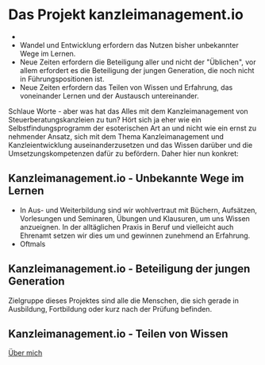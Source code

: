 # Das Projekt kanzleimanagement.io

*
* Wandel und Entwicklung erfordern das Nutzen bisher unbekannter Wege im Lernen.
* Neue Zeiten erfordern die Beteiligung aller und nicht der "Üblichen", vor allem erfordert es die Beteiligung der jungen Generation, die noch nicht in Führungspositionen ist.
* Neue Zeiten erfordern das Teilen von Wissen und Erfahrung, das voneinander Lernen und der Austausch untereinander.

Schlaue Worte - aber was hat das Alles mit dem Kanzleimanagement von Steuerberatungskanzleien zu tun? Hört sich ja eher wie ein Selbstfindungsprogramm der esoterischen Art an und nicht wie ein ernst zu nehmender Ansatz, sich mit dem Thema Kanzleimanagement und Kanzleientwicklung auseinanderzusetzen und das Wissen darüber und die Umsetzungskompetenzen dafür zu befördern. Daher hier nun konkret:


## Kanzleimanagement.io - Unbekannte Wege im Lernen
* In Aus- und Weiterbildung sind wir wohlvertraut mit Büchern, Aufsätzen, Vorlesungen und Seminaren, Übungen und Klausuren, um uns Wissen anzueignen. In der alltäglichen Praxis in Beruf und vielleicht auch Ehrenamt setzen wir dies um und gewinnen zunehmend an Erfahrung. 
* Oftmals 
## Kanzleimanagement.io - Beteiligung der jungen Generation
Zielgruppe dieses Projektes sind alle die Menschen, die sich gerade in Ausbildung, Fortbildung oder kurz nach der Prüfung befinden. 

## Kanzleimanagement.io - Teilen von Wissen


[Über mich](README.md)


